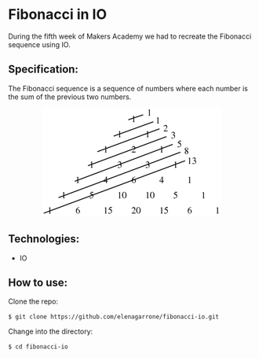 Fibonacci in IO
=========
During the fifth week of Makers Academy we had to recreate the Fibonacci sequence using IO.

Specification:
-------------
The Fibonacci sequence is a sequence of numbers where each number is the sum of the previous two numbers.

<div style="text-align:center" markdown="1">

<img src='fibonacci.png'>

</div>

Technologies:
-------------
- IO

How to use:
-----------
Clone the repo:
```shell
$ git clone https://github.com/elenagarrone/fibonacci-io.git
```
Change into the directory:
```shell
$ cd fibonacci-io
```
